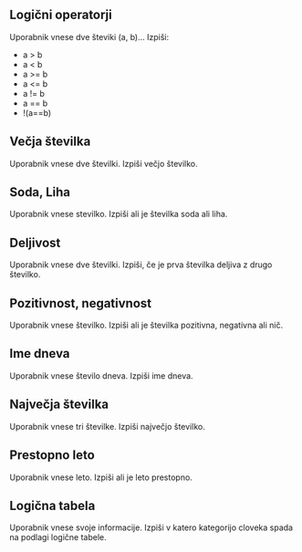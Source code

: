 ## Logični operatorji
Uporabnik vnese dve števiki (a, b)...
Izpiši:
 * a > b
 * a < b
 * a >= b
 * a <= b
 * a != b
 * a == b
 * !(a==b)

## Večja številka
Uporabnik vnese dve številki.
Izpiši večjo številko.

## Soda, Liha
Uporabnik vnese stevilko.
Izpiši ali je številka soda ali liha.

## Deljivost
Uporabnik vnese dve številki.
Izpiši, če je prva številka deljiva z drugo številko.

## Pozitivnost, negativnost
Uporabnik vnese številko.
Izpiši ali je številka pozitivna, negativna ali nič.

## Ime dneva
Uporabnik vnese število dneva.
Izpiši ime dneva.

## Največja številka
Uporabnik vnese tri številke.
Izpiši največjo številko.

## Prestopno leto
Uporabnik vnese leto.
Izpiši ali je leto prestopno.

## Logična tabela
Uporabnik vnese svoje informacije.
Izpiši v katero kategorijo cloveka spada na podlagi logične tabele.
